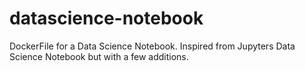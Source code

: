 # datascience-notebook
DockerFile for a Data Science Notebook. Inspired from Jupyters Data Science Notebook but with a few additions.

